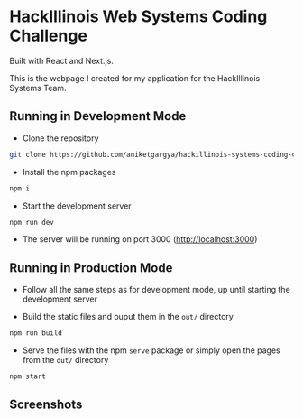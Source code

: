 # HackIllinois Web Systems Coding Challenge

Built with React and Next.js.

This is the webpage I created for my application for the HackIllinois Systems Team.


## Running in Development Mode

- Clone the repository

```bash
git clone https://github.com/aniketgargya/hackillinois-systems-coding-challenge-web
```

- Install the npm packages
```bash
npm i
```

- Start the development server
```bash
npm run dev
```

- The server will be running on port 3000 ([http://localhost:3000](http://localhost:3000))

## Running in Production Mode

- Follow all the same steps as for development mode, up until starting the development server

- Build the static files and ouput them in the `out/` directory
```bash
npm run build
```

- Serve the files with the npm `serve` package or simply open the pages from the `out/` directory
```bash
npm start
```

## Screenshots
